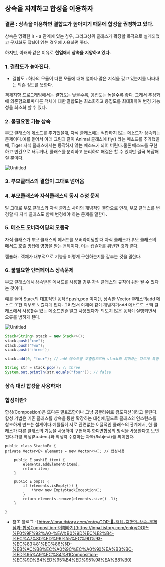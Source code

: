 ## 상속을 자제하고 합성을 이용하자

### 결론 : 상속을 이용하면 결합도가 높아지기 때문에 합성을 권장하고 있다.

상속은 명확한 is - a 관계에 있는 경우, 그리고상위 클래스가 확장할 목적으로 설게되었고 문서화도 잘되어 있는 경우에 사용하면 좋다.

하지만, 아래와 같은 이유로 **현업에서 상속을 지양하고 있다.**

### 1. 결합도가 높아진다.

- 결합도 : 하나의 모듈이 다른 모듈에 대해 얼마나 많은 지식을 갖고 있는지를 나타내는 의존 정도를 뜻한다.

객체지향 프로그래밍에서는 결합도는 낮을수록, 응집도는 높을수록 좋다. 그래서 추상화에 의존함으로써 다른 객체에 대한 결합도는 최소화하고 응집도를 최대화하여 변경 가능성을 최소화 할 수 있다.

### 2. 불필요한 기능 상속

부모 클래스에 메소드를 추가했을때, 자식 클래스에는 적합하지 않는 메소드가 상속되는 문제이다.예를 들어서 아래 그림과 같이 Animal 클래스에 fly() 라는 메소드를 추가했을때, Tiger 자식 클래스에서는 동작하지 않는 메소드가 되어 버린다.물론 메소드를 구현하고 빈칸으로 놔두거나, 클래스를 분리하고 분리하여 해결은 할 수 있지만 결국 복잡해질 뿐이다.

![Untitled](https://prod-files-secure.s3.us-west-2.amazonaws.com/110001d7-b5e4-4360-903f-1a3250b75d15/ac5c5de4-302b-4b8f-a27a-76f0a96cd4d9/Untitled.png)

### 3. 부모클래스의 결함이 그대로 넘어옴

### 4. 부모클래스와 자식클래스의 동시 수정 문제

말 그대로 부모 클래스와 자식 클래스 사이의 개념적인 결합으로 인해, 부모 클래스를 변경할 때 자식 클래스도 함께 변경해야 하는 문제를 말한다.

### 5. 메소드 오버라이딩의 오동작

자식 클래스가 부모 클래스의 메서드를 오버라이딩할 때 자식 클래스가 부모 클래스의 메서드 호출 방법에 영향을 받는 문제이다. 이는 캡슐화를 위반한 것과 같다.

캡슐화 : 객체가 내부적으로 기능을 어떻게 구현하는지를 감추는 것을 말한다.

### 6. 불필요한 인터페이스 상속문제

부모 클래스에서 상속받은 메서드를 사용할 경우 자식 클래스의 규칙이 위반 될 수 있다는 것이다.

예를 들어 Stack의 대표적인 동작은push,pop 이지만, 상속한 Vector 클래스의add 메소드 또한 외부로 노출되게 된다. 그러면서 아래와 같이 개발자가add 메소드도 스택 클래스에서 사용할수 있는 메소드인줄 알고 사용했다가, 의도치 않은 동작이 실행되면서 오류를 범하게 된다.

![Untitled](https://prod-files-secure.s3.us-west-2.amazonaws.com/110001d7-b5e4-4360-903f-1a3250b75d15/fd66e435-4579-41b2-8ca1-82bbd9b1b011/Untitled.png)

```java
Stack<String> stack = new Stack<>();
stack.push("one");
stack.push("two");
stack.push("three");

stack.add(0, "four"); // add 메소드를 호출함으로써 stack의 의미와는 다르게 특정 인덱스의 값이 추가

String str = stack.pop(); // three
System.out.println(str.equals("four")); // false
```

### 상속 대신 합성을 사용하자!

### 합성이란?

합성(Composition)은 또다른 말로조합이나 그냥 콩글리쉬로 컴포지션이라고 불린다.합성 기법은 기존 클래스를 상속을 통한 확장하는 대신에,필드로 클래스의 인스턴스를 참조하게 만드는 설계이다.예를들어 서로 관련없는 이질적인 클래스의 관계에서, 한 클래스가 다른 클래스의 기능을 사용하여 구현해야 한다면합성의 방식을 사용한다고 보면 된다.가령 학생(Student)과 학생이 수강하는 과목(Subject)을 의미한다.

```
public class Stack<E> {
private Vector<E> elements = new Vector<>(); // 합성사용

	public E push(E item) {
	    elements.addElement(item);
	    return item;
	}

	public E pop() {
	    if (elements.isEmpty()) {
	        throw new EmptyStackException();
	    }
	    return elements.remove(elements.size() -1);
	}

}
```

- 참조 블로그 : [https://inpa.tistory.com/entry/OOP-💠-객체-지향의-상속-문제점과-합성Composition-이해하기](https://inpa.tistory.com/entry/OOP-%F0%9F%92%A0-%EA%B0%9D%EC%B2%B4-%EC%A7%80%ED%96%A5%EC%9D%98-%EC%83%81%EC%86%8D-%EB%AC%B8%EC%A0%9C%EC%A0%90%EA%B3%BC-%ED%95%A9%EC%84%B1Composition-%EC%9D%B4%ED%95%B4%ED%95%98%EA%B8%B0)
